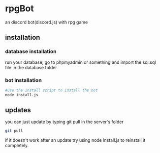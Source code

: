 # rpgBot
an discord bot(discord.js) with rpg game

## installation

### database installation
run your database, go to phpmyadmin or something and import the sql.sql file in the database folder

### bot installation
```sh
#use the install script to install the bot
node install.js
```

## updates
you can just update by typing git pull in the server's folder
```sh
git pull
```
if it doesn't work after an update try using node install.js to reinstall it completely.
